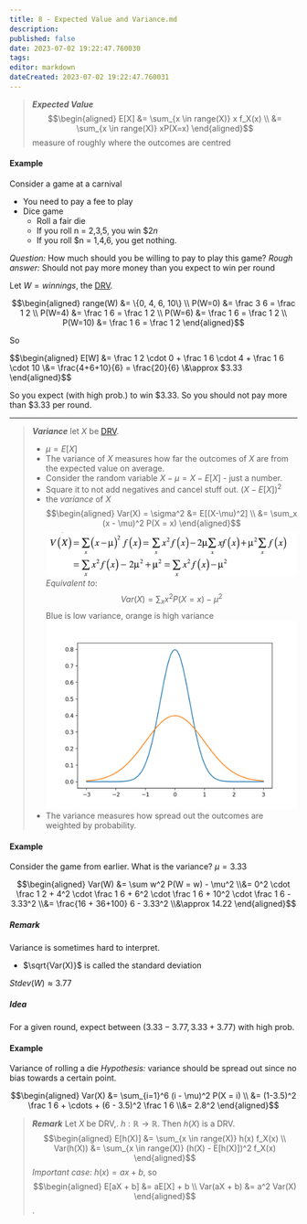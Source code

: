 ```yaml
---
title: 8 - Expected Value and Variance.md
description:
published: false
date: 2023-07-02 19:22:47.760030
tags:
editor: markdown
dateCreated: 2023-07-02 19:22:47.760031
---
```


> ***Expected Value***
> $$\begin{aligned}
> E[X] &= \sum_{x \in range(X)} x f_X(x) \\
> &= \sum_{x \in range(X)} xP(X=x)
> \end{aligned}$$
> measure of roughly where the outcomes are centred

#### Example
Consider a game at a carnival
- You need to pay a fee to play
- Dice game
	- Roll a fair die
	- If you roll n = 2,3,5, you win $\$2n$
	- If you roll $n = 1,4,6, you get nothing.

*Question:* How much should you be willing to pay to play this game?
*Rough answer:* Should not pay more money than you expect to win per round

Let $W = winnings$, the [DRV](/courses/y2/fall/stats_3y03/lecture_notes/8_-_Expected_Value_and_Variance.md).

$$\begin{aligned}
	range(W) &= \{0, 4, 6, 10\} \\
	P(W=0) &= \frac 3 6 = \frac 1 2 \\
	P(W=4) &= \frac 1 6 = \frac 1 2 \\
	P(W=6) &= \frac 1 6 = \frac 1 2 \\
	P(W=10) &= \frac 1 6 = \frac 1 2
\end{aligned}$$

So

$$\begin{aligned}
	E[W] &= \frac 1 2 \cdot 0 + \frac 1 6 \cdot 4
		+ \frac 1 6 \cdot 10
	\\&=
		\frac{4+6+10}{6} = \frac{20}{6}
	\\&\approx
		$3.33
\end{aligned}$$

So you expect (with high prob.) to win $3.33.
So you should not pay more than $3.33 per round.

---

> ***Variance***
> let $X$ be [DRV](/courses/y2/fall/stats_3y03/lecture_notes/8_-_Expected_Value_and_Variance.md).
> - $\mu = E[X]$
> - The variance of $X$ measures how far the outcomes of $X$ are from the expected value on average.
> - Consider the random variable $X - \mu = X - E[X]$ - just a number.
> - Square it to not add negatives and cancel stuff out. $(X - E[X])^2$
> - the *variance* of $X$
> $$\begin{aligned}
> Var(X) = \sigma^2 &= E[(X-\mu)^2] \\
> &= \sum_x (x - \mu)^2 P(X = x)
> \end{aligned}$$
> ![](/images/20221003142917.png)
> *Equivalent to*:
> $$Var(X) = \sum_x x^2 P(X = x) - \mu^2$$
> Blue is low variance, orange is high variance
> ![](/images/20220922120215.png)
>  - The variance measures how spread out the outcomes are weighted by probability.

#### Example
Consider the game from earlier. What is the variance?
$\mu = 3.33$

$$\begin{aligned}
	Var(W) &= \sum w^2 P(W = w) - \mu^2
	\\&=
		0^2 \cdot \frac 1 2 + 4^2 \cdot \frac 1 6
		+ 6^2 \cdot \frac 1 6 + 10^2 \cdot \frac 1 6
		- 3.33^2
	\\&=
		\frac{16 + 36+100} 6 - 3.33^2
	\\&\approx
		14.22
\end{aligned}$$

##### Remark
Variance is sometimes hard to interpret. 
- $\sqrt{Var(X)}$ is called the standard deviation

$Stdev(W) \approx 3.77$

##### Idea
For a given round, expect between $(3.33-3.77, 3.33 + 3.77)$ with high prob.

#### Example
Variance of rolling a die
*Hypothesis:* variance should be spread out since no bias towards a certain point.

$$\begin{aligned}
	Var(X) &= \sum_{i=1}^6 (i - \mu)^2 P(X = i) \\
	&= (1-3.5)^2 \frac 1 6 + \cdots + (6 - 3.5)^2 \frac 1 6
	\\&= 2.8^2
\end{aligned}$$


> ***Remark***
> Let  $X$ be DRV,. $h: \mathbb R \to \mathbb R$. Then $h(X)$ is a DRV. 
> $$\begin{aligned}
> 	E[h(X)] &= \sum_{x \in range(X)} h(x) f_X(x) \\
> 	Var(h(X)) &= \sum_{x \in range(X)} (h(X) - E[h(X)])^2 f_X(x)
> \end{aligned}$$
> *Important case:* $h(x) = ax + b$, so 
> $$\begin{aligned}
> 	E[aX + b] &= aE[X] + b \\
> 	Var(aX + b) &= a^2 Var(X)
> \end{aligned}$$.
